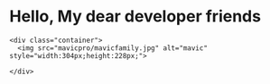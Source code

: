 <!DOCTYPE html>
<html>
  <head>
    <meta charset="utf-8">
    <title>GITHUB TEST</title>
  </head>
  <body>
    <h1>Hello, My dear developer friends</h1>

    <div class="container">
      <img src="mavicpro/mavicfamily.jpg" alt="mavic" style="width:304px;height:228px;">

    </div>
  </body>
</html>

